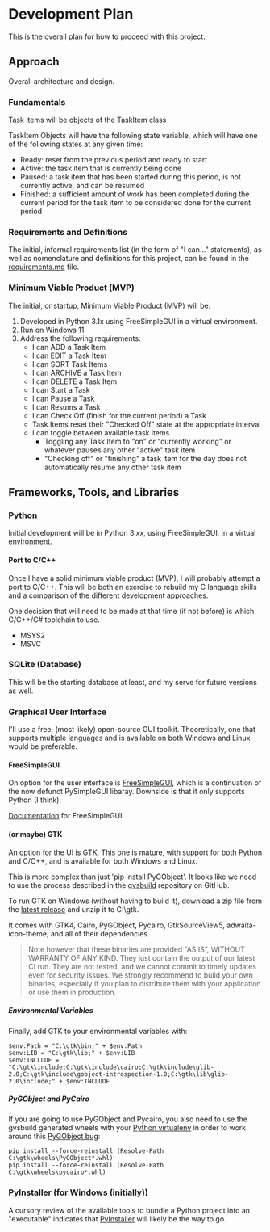 # Development Plan

This is the overall plan for how to proceed with this project.

## Approach

Overall architecture and design.

### Fundamentals

Task items will be objects of the TaskItem class

TaskItem Objects will have the following state variable, which will have one of the following states at any given time:
- Ready: reset from the previous period and ready to start
- Active: the task item that is currently being done
- Paused: a task item that has been started during this period, is not currently active, and can be resumed
- Finished: a sufficient amount of work has been completed during the current period for the task item to be considered done for the current period

### Requirements and Definitions

The initial, informal requirements list (in the form of "I can..." statements), as well as nomenclature and definitions for this project, can be found in the [requirements.md](requirements.md) file.

### Minimum Viable Product (MVP)

The initial, or startup, Minimum Viable Product (MVP) will be:
1. Developed in Python 3.1x using FreeSimpleGUI in a virtual environment.
2. Run on Windows 11
3. Address the following requirements:
    - I can ADD a Task Item
    - I can EDIT a Task Item
    - I can SORT Task Items
    - I can ARCHIVE a Task Item
    - I can DELETE a Task Item
    - I can Start a Task
    - I can Pause a Task
    - I can Resums a Task
    - I can Check Off (finish for the current period) a Task
    - Task Items reset their "Checked Off" state at the appropriate interval
    - I can toggle between available task items
        - Toggling any Task Item to "on" or "currently working" or whatever pauses any other "active" task item
        - "Checking off" or "finishing" a task item for the day does not automatically resume any other task item   



## Frameworks, Tools, and Libraries

### Python

Initial development will be in Python 3.xx, using FreeSimpleGUI, in a virtual environment.

#### Port to C/C++

Once I have a solid minimum viable product (MVP), I will probably attempt a port to C/C++. This will be both an exercise to rebuild my C language skills and a comparison of the different development approaches.

One decision that will need to be made at that time (if not before) is which C/C++/C# toolchain to use.
- MSYS2
- MSVC

### SQLite (Database)

This will be the starting database at least, and my serve for future versions as well.

### Graphical User Interface

I'll use a free, (most likely) open-source GUI toolkit. Theoretically, one that supports multiple languages and is available on both Windows and Linux would be preferable.

#### FreeSimpleGUI

On option for the user interface is [FreeSimpleGUI](https://github.com/spyoungtech/FreeSimpleGui), which is a continuation of the now defunct PySimpleGUI libaray. Downside is that it only supports Python (I think). 

[Documentation](https://freesimplegui.readthedocs.io/en/latest/) for FreeSimpleGUI.

#### (or maybe) GTK

An option for the UI is [GTK](https://www.gtk.org/). This one is mature, with support for both Python and C/C++, and is available for both Windows and Linux. 

This is more complex than just 'pip install PyGObject'. It looks like we need to use the process described in the [gvsbuild](https://github.com/wingtk/gvsbuild) repository on GitHub.

To run GTK on Windows (without having to build it), download a zip file from the [latest release](https://github.com/wingtk/gvsbuild/releases/tag/2025.6.0) and unzip it to C:\gtk.

It comes with GTK4, Cairo, PyGObject, Pycairo, GtkSourceView5, adwaita-icon-theme, and all of their dependencies.

>Note however that these binaries are provided “AS IS”, WITHOUT WARRANTY OF ANY KIND. They just contain the output of our latest CI run. They are not tested, and we cannot commit to timely updates even for security issues. We strongly recommend to build your own binaries, especially if you plan to distribute them with your application or use them in production.

##### Environmental Variables
Finally, add GTK to your environmental variables with:
```
$env:Path = "C:\gtk\bin;" + $env:Path
$env:LIB = "C:\gtk\lib;" + $env:LIB
$env:INCLUDE = "C:\gtk\include;C:\gtk\include\cairo;C:\gtk\include\glib-2.0;C:\gtk\include\gobject-introspection-1.0;C:\gtk\lib\glib-2.0\include;" + $env:INCLUDE
```

##### PyGObject and PyCairo
If you are going to use PyGObject and Pycairo, you also need to use the gvsbuild generated wheels with your [Python virtualenv](https://docs.python.org/3/tutorial/venv.html) in order to work around this [PyGObject bug](https://gitlab.gnome.org/GNOME/pygobject/-/issues/545):
```
pip install --force-reinstall (Resolve-Path C:\gtk\wheels\PyGObject*.whl)
pip install --force-reinstall (Resolve-Path C:\gtk\wheels\pycairo*.whl)
```

### PyInstaller (for Windows (initially))

A cursory review of the available tools to bundle a Python project into an "executable" indicates that [PyInstaller](https://pyinstaller.org/en/stable/) will likely be the way to go.

